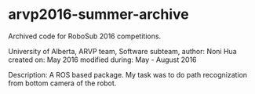# arvp2016-summer-archive
Archived code for RoboSub 2016 competitions.

University of Alberta, ARVP team, Software subteam,
author: Noni Hua
created on: May 2016
modified during: May - August 2016 

Description:
A ROS based package. My task was to do path recognization from bottom camera of the robot. 
